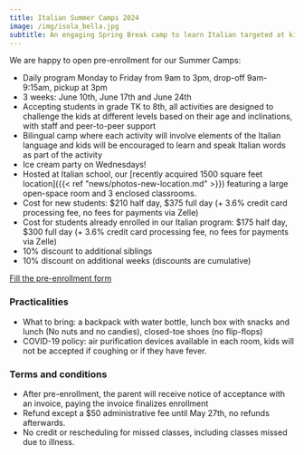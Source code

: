 ```yaml
---
title: Italian Summer Camps 2024
image: /img/isola_bella.jpg
subtitle: An engaging Spring Break camp to learn Italian targeted at kids age 4 and above
---
```


We are happy to open pre-enrollment for our Summer Camps:

* Daily program Monday to Friday from 9am to 3pm, drop-off 9am-9:15am, pickup at 3pm
* 3 weeks: June 10th, June 17th and June 24th
* Accepting students in grade TK to 8th, all activities are designed to challenge the kids at different levels based on their age and inclinations, with staff and peer-to-peer support
* Bilingual camp where each activity will involve elements of the Italian language and kids will be encouraged to learn and speak Italian words as part of the activity
* Ice cream party on Wednesdays!
* Hosted at Italian school, our [recently acquired 1500 square feet location]({{< ref "news/photos-new-location.md" >}}) featuring a large open-space room and 3 enclosed classrooms.
* Cost for new students: $210 half day, $375 full day (+ 3.6% credit card processing fee, no fees for payments via Zelle)
* Cost for students already enrolled in our Italian program: $175 half day, $300 full day (+ 3.6% credit card processing fee, no fees for payments via Zelle)
* 10% discount to additional siblings
* 10% discount on additional weeks (discounts are cumulative)

<div class="tc">
<a href="https://docs.google.com/forms/d/e/1FAIpQLSdcPxDJt3UrxM-hUf6EiFsGu8nv9CJcKh-VmeP9MgptwQ9vIQ/viewform?usp=sf_link" class="btn raise">Fill the pre-enrollment form</a>
</div>

### Practicalities

* What to bring: a backpack with water bottle, lunch box with snacks and lunch (No nuts and no candies), closed-toe shoes (no flip-flops)
* COVID-19 policy: air purification devices available in each room, kids will not be accepted if coughing or if they have fever.

### Terms and conditions

* After pre-enrollment, the parent will receive notice of acceptance with an invoice, paying the invoice finalizes enrollment
* Refund except a $50 administrative fee until May 27th, no refunds afterwards.
* No credit or rescheduling for missed classes, including classes missed due to illness.
